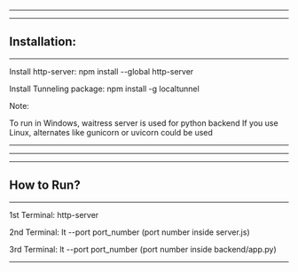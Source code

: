 -------------
-------------
Installation:
-------------
-------------

Install http-server:
npm install --global http-server

Install Tunneling package:
npm install -g localtunnel

Note:

To run in Windows, waitress server is used for python backend
If you use Linux, alternates like gunicorn or uvicorn could be used

--------------------------------------------------------------------------------------

-------------
-------------
How to Run?
-------------
-------------
1st Terminal:
http-server


2nd Terminal:
lt --port port_number (port number inside server.js)

3rd Terminal:
lt --port port_number (port number inside backend/app.py)

--------------------------------------------------------------------------------------


